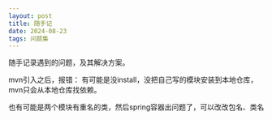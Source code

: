 ```yaml
---
layout: post
title: 随手记
date: 2024-08-23
tags: 问题集  
---
```

随手记录遇到的问题，及其解决方案。

mvn引入之后，报错：
有可能是没install，没把自己写的模块安装到本地仓库，mvn只会从本地仓库找依赖。

也有可能是两个模块有重名的类，然后spring容器出问题了，可以改改包名、类名
